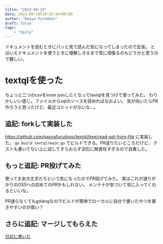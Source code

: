 ```yaml
---
title: "2023-09-19"
date: 2023-09-19T19:33:14+09:00
author: "Naoya Furudono"
draft: false
tags:
    - "daily"
---
```


ドキュメントを読むときにパッと見で読んだ気になってしまったので反省。
とはいえドキュメントを使うときに理解しきるまで常に頑張るのもどうかと思うので難しい。

# textqlを使った

ちょっと二つのcsvをinner joinしたくなってtextqlを見つけて使ってみた。
わりかしいい感じ。ファイルからsqlのソースを読めればなおよい。
気が向いたらPR作ろうと思ったけど、最近コミットがないな...。

## 追記: forkして実装した

<https://github.com/naoyafurudono/textql/tree/read-sql-from-file> に実装した。
`go build textql/main.go` でビルドできる。PR送りたいところだけど、
テストも書いてない上に試してすらおらず流石に無責任すぎるので自重した。

## もっと追記: PR投げてみた

使ってまあ大丈夫だろという気になったのでPR投げてみた。
実はこれが通りがかりのOSSへの初めてのPRかもしれない。
メンテナが気づいて気に入ってくれるといいな。

PR通らなくてもgolangなのでビルドが簡単でローカルに自分で書いたやつを置きやすいのが救い？

## さらに追記: マージしてもらえた

[日記に書いた](/daily/2023-10-24)
